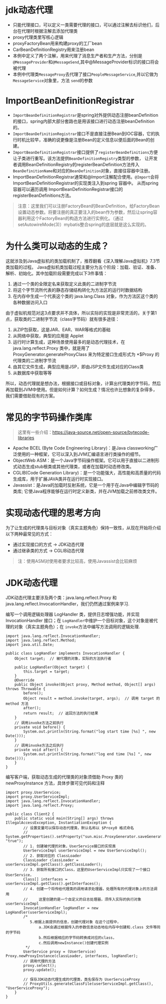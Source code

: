 # jdk动态代理
* 只能代理接口，可以定义一类需要代理的接口，可以通过注解去标识他们，后台在代理时根据注解去添加代理类
* proxy代理类里写核心逻辑
* proxyFactoryBean用来构建proxy的工厂bean
* CarBeanDefinitionRegistry用来注册bean
* 本例中定义了两个注解，用来代理了消息生产者和生产方法，分别是`@MessageProvider`和`@MessageSend`,其中@MessageProvider标识的接口将会被代理
* 本例中代理类`MessageProxy`去代理了接口`PeopleMessageService`,并以它做为`MessageService`对象里，方法 `send`的参数

# ImportBeanDefinitionRegistrar
* `ImportBeanDefinitionRegistrar`是spring对外提供动态注册beanDefinition的接口，spring内部大部分套路也是用该接口进行动态注册beanDefinition的。
* `ImportBeanDefinitionRegistrar`接口不是直接注册Bean到IOC容器，它的执行时机比较早，准确的说更像是注册Bean的定义信息以便后面的Bean的创建。
* `ImportBeanDefinitionRegistrar`接口提供了`registerBeanDefinitions`方便让子类进行重写。该方法提供`BeanDefinitionRegistry`类型的参数，
让开发者调用BeanDefinitionRegistry的registerBeanDefinition方法传入`BeanDefinitionName`和对应的`BeanDefinition`对象，直接往容器中注册。
* ImportBeanDefinitionRegistrar通常和@Import注解配合使用。`@Import`会将ImportBeanDefinitionRegistrar的实现类注入到spring 容器中。
从而spring 容器可以遍历调用 ImportBeanDefinitionRegistrar接口的 registerBeanDefinitions方法。
> 注意：这里我们可以注册FactoryBean的BeanDefinition，给FactoryBean设置动态参数。将要注册的真正要注入的bean作为参数，然后让spring容器利用这个FactoryBean的构造方法进行实例化。（通过setAutowireMode(3)）mybatis整合spring的底层就是这么实现的。

# 为什么类可以动态的生成？
这就涉及到Java虚拟机的类加载机制了，推荐翻看《深入理解Java虚拟机》7.3节 类加载的过程。
Java虚拟机类加载过程主要分为五个阶段：加载、验证、准备、解析、初始化。其中加载阶段需要完成以下3件事情：
1. 通过一个类的全限定名来获取定义此类的二进制字节流
2. 将这个字节流所代表的静态存储结构转化为方法区的运行时数据结构
3. 在内存中生成一个代表这个类的 java.lang.Class 对象，作为方法区这个类的各种数据访问入口

由于虚拟机规范对这3点要求并不具体，所以实际的实现是非常灵活的，关于第1点，获取类的二进制字节流（class字节码）就有很多途径：

1. 从ZIP包获取，这是JAR、EAR、WAR等格式的基础
2. 从网络中获取，典型的应用是 Applet
3. 运行时计算生成，这种场景使用最多的是动态代理技术，在 java.lang.reflect.Proxy 类中，就是用了 ProxyGenerator.generateProxyClass 来为特定接口生成形式为 *$Proxy 的代理类的二进制字节流
4. 由其它文件生成，典型应用是JSP，即由JSP文件生成对应的Class类
4. 从数据库中获取等等

所以，动态代理就是想办法，根据接口或目标对象，计算出代理类的字节码，然后再加载到JVM中使用。但是如何计算？如何生成？情况也许比想象的复杂得多，我们需要借助现有的方案。

# 常见的字节码操作类库
> 这里有一些介绍：https://java-source.net/open-source/bytecode-libraries
* Apache BCEL (Byte Code Engineering Library)：是Java classworking广泛使用的一种框架，它可以深入到JVM汇编语言进行类操作的细节。
* ObjectWeb ASM：是一个Java字节码操作框架。它可以用于直接以二进制形式动态生成stub根类或其他代理类，或者在加载时动态修改类。
* CGLIB(Code Generation Library)：是一个功能强大，高性能和高质量的代码生成库，用于扩展JAVA类并在运行时实现接口。
* Javassist：是Java的加载时反射系统，它是一个用于在Java中编辑字节码的类库; 它使Java程序能够在运行时定义新类，并在JVM加载之前修改类文件。

# 实现动态代理的思考方向
为了让生成的代理类与目标对象（真实主题角色）保持一致性，从现在开始将介绍以下两种最常见的方式：

* 通过实现接口的方式 -> JDK动态代理
* 通过继承类的方式 -> CGLIB动态代理
> 注：使用ASM对使用者要求比较高，使用Javassist会比较麻烦

# JDK动态代理
JDK动态代理主要涉及两个类：java.lang.reflect.Proxy 和 java.lang.reflect.InvocationHandler，我们仍然通过案例来学习.

编写一个调用逻辑处理器 LogHandler 类，提供日志增强功能，并实现 InvocationHandler 接口；在 `LogHandler`中维护一个目标对象，这个对象是被代理的对象（真实主题角色）；在 `invoke`方法中编写方法调用的逻辑处理.
```
import java.lang.reflect.InvocationHandler;
import java.lang.reflect.Method;
import java.util.Date;

public class LogHandler implements InvocationHandler {
    Object target;  // 被代理的对象，实际的方法执行者

    public LogHandler(Object target) {
        this.target = target;
    }
    @Override
    public Object invoke(Object proxy, Method method, Object[] args) throws Throwable {
        before();
        Object result = method.invoke(target, args);  // 调用 target 的 method 方法
        after();
        return result;  // 返回方法的执行结果
    }
    // 调用invoke方法之前执行
    private void before() {
        System.out.println(String.format("log start time [%s] ", new Date()));
    }
    // 调用invoke方法之后执行
    private void after() {
        System.out.println(String.format("log end time [%s] ", new Date()));
    }
}
```
编写客户端，获取动态生成的代理类的对象须借助 Proxy 类的 newProxyInstance 方法，具体步骤可见代码和注释
```
import proxy.UserService;
import proxy.UserServiceImpl;
import java.lang.reflect.InvocationHandler;
import java.lang.reflect.Proxy;

public class Client2 {
    public static void main(String[] args) throws IllegalAccessException, InstantiationException {
        // 设置变量可以保存动态代理类，默认名称以 $Proxy0 格式命名
        // System.getProperties().setProperty("sun.misc.ProxyGenerator.saveGeneratedFiles", "true");
        // 1. 创建被代理的对象，UserService接口的实现类
        UserServiceImpl userServiceImpl = new UserServiceImpl();
        // 2. 获取对应的 ClassLoader
        ClassLoader classLoader = userServiceImpl.getClass().getClassLoader();
        // 3. 获取所有接口的Class，这里的UserServiceImpl只实现了一个接口UserService，
        Class[] interfaces = userServiceImpl.getClass().getInterfaces();
        // 4. 创建一个将传给代理类的调用请求处理器，处理所有的代理对象上的方法调用
        //     这里创建的是一个自定义的日志处理器，须传入实际的执行对象 userServiceImpl
        InvocationHandler logHandler = new LogHandler(userServiceImpl);
        /*
		   5.根据上面提供的信息，创建代理对象 在这个过程中，
               a.JDK会通过根据传入的参数信息动态地在内存中创建和.class 文件等同的字节码
               b.然后根据相应的字节码转换成对应的class，
               c.然后调用newInstance()创建代理实例
		 */
        UserService proxy = (UserService) Proxy.newProxyInstance(classLoader, interfaces, logHandler);
        // 调用代理的方法
        proxy.select();
        proxy.update();
        
        // 保存JDK动态代理生成的代理类，类名保存为 UserServiceProxy
        // ProxyUtils.generateClassFile(userServiceImpl.getClass(), "UserServiceProxy");
    }
}
```